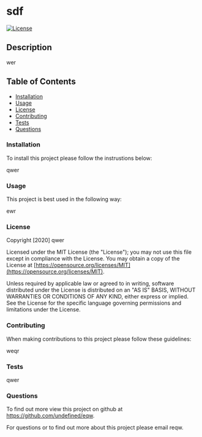 # sdf
  [![License](https://img.shields.io/badge/License-MIT-yellow.svg)](https://opensource.org/licenses/MIT)
  
  ## Description
  wer
  
  ## Table of Contents
  - [Installation](#-installation)  
  - [Usage](#-usage)  
  - [License](#-license)  
  - [Contributing](#-contributing)  
  - [Tests](#-tests)  
  - [Questions](#-questions)  
  
  ### Installation
  To install this project please follow the instrustions below:

  qwer
  
  ### Usage
  This project is best used in the following way:

  ewr
  
  ### License
  Copyright [2020] qwer

  Licensed under the MIT License (the "License");
  you may not use this file except in compliance with the License.
  You may obtain a copy of the License at [https://opensource.org/licenses/MIT](https://opensource.org/licenses/MIT).
  
  Unless required by applicable law or agreed to in writing, software
  distributed under the License is distributed on an "AS IS" BASIS,
  WITHOUT WARRANTIES OR CONDITIONS OF ANY KIND, either express or implied.
  See the License for the specific language governing permissions and
  limitations under the License.

  ### Contributing
  When making contributions to this project please follow these guidelines:

  weqr
  
  ### Tests
  qwer

  ### Questions
  To find out more view this project on github at https://github.com/undefined/eqw.
  
  For questions or to find out more about this project please email reqw.
  
